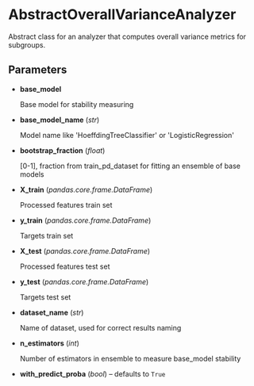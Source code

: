 # AbstractOverallVarianceAnalyzer

Abstract class for an analyzer that computes overall variance metrics for subgroups.



## Parameters

- **base_model**

    Base model for stability measuring

- **base_model_name** (*str*)

    Model name like 'HoeffdingTreeClassifier' or 'LogisticRegression'

- **bootstrap_fraction** (*float*)

    [0-1], fraction from train_pd_dataset for fitting an ensemble of base models

- **X_train** (*pandas.core.frame.DataFrame*)

    Processed features train set

- **y_train** (*pandas.core.frame.DataFrame*)

    Targets train set

- **X_test** (*pandas.core.frame.DataFrame*)

    Processed features test set

- **y_test** (*pandas.core.frame.DataFrame*)

    Targets test set

- **dataset_name** (*str*)

    Name of dataset, used for correct results naming

- **n_estimators** (*int*)

    Number of estimators in ensemble to measure base_model stability

- **with_predict_proba** (*bool*) – defaults to `True`

